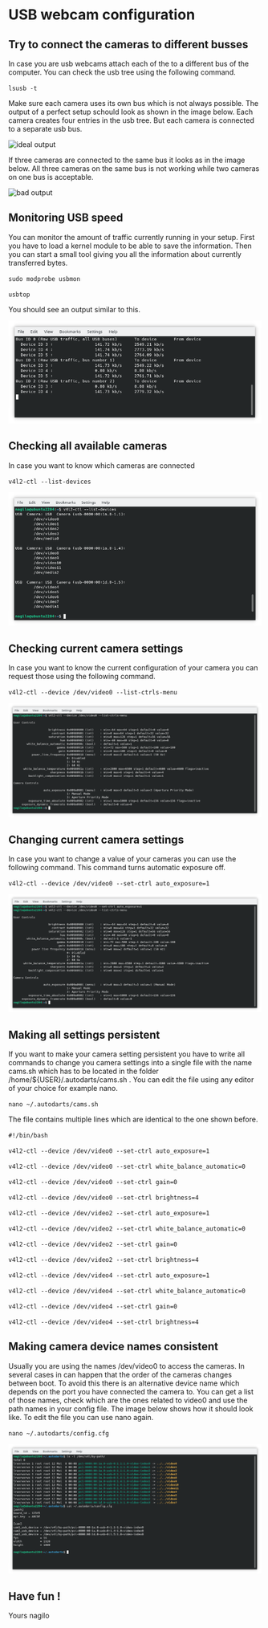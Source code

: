 # USB webcam configuration

## Try to connect the cameras to different busses

In case you are usb webcams attach each of the to a different bus of the computer. You can check the usb tree using the following command.

`
lsusb -t
`

Make sure each camera uses its own bus which is not always possible. The output of a perfect setup schould look as shown in the image below. Each camera creates four entries in the usb tree. But each camera is connected to a separate usb bus.

![ideal output](lsusb_13_three_cameras_ideal.png)

If three cameras are connected to the same bus it looks as in the image below. All three cameras on the same bus is not working while two cameras on one bus is acceptable.

![bad output](lsusb_14_three_cameras_bad.png)

## Monitoring USB speed

You can monitor the amount of traffic currently running in your setup. First you have to load a kernel module to be able to save the information. Then you can start a small tool giving you all the information about currently transferred bytes. 

`
sudo modprobe usbmon
`

`
usbtop
`

You should see an output similar to this.

![usb traffic](usbtop.png)

## Checking all available cameras

In case you want to know which cameras are connected

`
v4l2-ctl --list-devices
`

![list cameras](v4l2-ctl_01_list_devices.png)


## Checking current camera settings

In case you want to know the current configuration of your camera you can request those using the following command.

`
v4l2-ctl --device /dev/video0 --list-ctrls-menu
`

![camera settings queried](v4l2-ctl_02_list_ctrls_menu.png)

## Changing current camera settings

In case you want to change a value of your cameras you can use the following command. This command turns automatic exposure off.

`
v4l2-ctl --device /dev/video0 --set-ctrl auto_exposure=1
`

![camera settings changed](v4l2-ctl_03_set_ctrl.png)

## Making all settings persistent

If you want to make your camera setting persistent you have to write all commands to change you camera settings into a single file with the name cams.sh which has to be located in the folder /home/${USER}/.autodarts/cams.sh . You can edit the file using any editor of your choice for example nano.

`
nano ~/.autodarts/cams.sh
`

The file contains multiple lines which are identical to the one shown before.


`#!/bin/bash`

`v4l2-ctl --device /dev/video0 --set-ctrl auto_exposure=1`

`v4l2-ctl --device /dev/video0 --set-ctrl white_balance_automatic=0`

`v4l2-ctl --device /dev/video0 --set-ctrl gain=0`

`v4l2-ctl --device /dev/video0 --set-ctrl brightness=4`

`v4l2-ctl --device /dev/video2 --set-ctrl auto_exposure=1`

`v4l2-ctl --device /dev/video2 --set-ctrl white_balance_automatic=0`

`v4l2-ctl --device /dev/video2 --set-ctrl gain=0`

`v4l2-ctl --device /dev/video2 --set-ctrl brightness=4`

`v4l2-ctl --device /dev/video4 --set-ctrl auto_exposure=1`

`v4l2-ctl --device /dev/video4 --set-ctrl white_balance_automatic=0`

`v4l2-ctl --device /dev/video4 --set-ctrl gain=0`

`v4l2-ctl --device /dev/video4 --set-ctrl brightness=4`


## Making camera device names consistent

Usually you are using the names /dev/video0 to access the cameras. In several cases in can happen that the order of the cameras changes between boot. To avoid this there is an alternative device name which depends on the port you have connected the camera to. You can get a list of those names, check which are the ones related to video0 and use the path names in your config file. The image below shows how it should look like. To edit the file you can use nano again.

`
nano ~/.autodarts/config.cfg
`

![cameras persistent](persistent_cameras.png)



## Have fun !

Yours
nagilo
